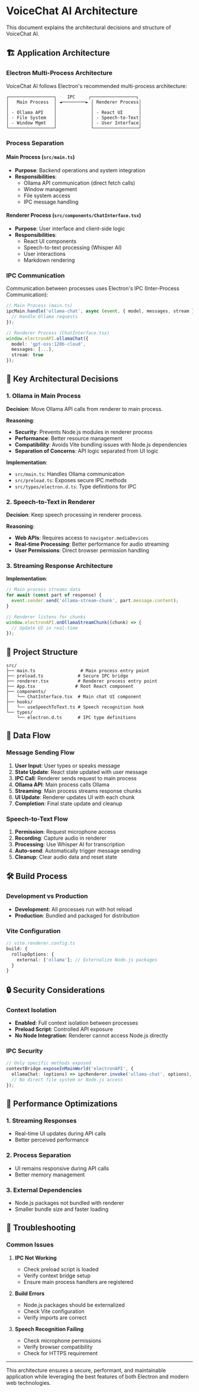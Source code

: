 # VoiceChat AI Architecture

This document explains the architectural decisions and structure of VoiceChat AI.

## 🏗️ Application Architecture

### Electron Multi-Process Architecture

VoiceChat AI follows Electron's recommended multi-process architecture:

```
┌─────────────────┐    IPC     ┌─────────────────┐
│   Main Process  │ ◄─────────► │ Renderer Process│
│                 │             │                 │
│ - Ollama API    │             │ - React UI      │
│ - File System   │             │ - Speech-to-Text│
│ - Window Mgmt   │             │ - User Interface│
└─────────────────┘             └─────────────────┘
```

### Process Separation

#### Main Process (`src/main.ts`)

- **Purpose**: Backend operations and system integration
- **Responsibilities**:
  - Ollama API communication (direct fetch calls)
  - Window management
  - File system access
  - IPC message handling

#### Renderer Process (`src/components/ChatInterface.tsx`)

- **Purpose**: User interface and client-side logic
- **Responsibilities**:
  - React UI components
  - Speech-to-text processing (Whisper AI)
  - User interactions
  - Markdown rendering

### IPC Communication

Communication between processes uses Electron's IPC (Inter-Process Communication):

```typescript
// Main Process (main.ts)
ipcMain.handle('ollama-chat', async (event, { model, messages, stream }) => {
  // Handle Ollama requests
});

// Renderer Process (ChatInterface.tsx)
window.electronAPI.ollamaChat({
  model: 'gpt-oss:120b-cloud',
  messages: [...],
  stream: true
});
```

## 🔧 Key Architectural Decisions

### 1. Ollama in Main Process

**Decision**: Move Ollama API calls from renderer to main process.

**Reasoning**:

- **Security**: Prevents Node.js modules in renderer process
- **Performance**: Better resource management
- **Compatibility**: Avoids Vite bundling issues with Node.js dependencies
- **Separation of Concerns**: API logic separated from UI logic

**Implementation**:

- `src/main.ts`: Handles Ollama communication
- `src/preload.ts`: Exposes secure IPC methods
- `src/types/electron.d.ts`: Type definitions for IPC

### 2. Speech-to-Text in Renderer

**Decision**: Keep speech processing in renderer process.

**Reasoning**:

- **Web APIs**: Requires access to `navigator.mediaDevices`
- **Real-time Processing**: Better performance for audio streaming
- **User Permissions**: Direct browser permission handling

### 3. Streaming Response Architecture

**Implementation**:

```typescript
// Main process streams data
for await (const part of response) {
  event.sender.send('ollama-stream-chunk', part.message.content);
}

// Renderer listens for chunks
window.electronAPI.onOllamaStreamChunk((chunk) => {
  // Update UI in real-time
});
```

## 📁 Project Structure

```
src/
├── main.ts                 # Main process entry point
├── preload.ts             # Secure IPC bridge
├── renderer.tsx           # Renderer process entry point
├── App.tsx               # Root React component
├── components/
│   └── ChatInterface.tsx  # Main chat UI component
├── hooks/
│   └── useSpeechToText.ts # Speech recognition hook
└── types/
    └── electron.d.ts      # IPC type definitions
```

## 🔄 Data Flow

### Message Sending Flow

1. **User Input**: User types or speaks message
2. **State Update**: React state updated with user message
3. **IPC Call**: Renderer sends request to main process
4. **Ollama API**: Main process calls Ollama
5. **Streaming**: Main process streams response chunks
6. **UI Update**: Renderer updates UI with each chunk
7. **Completion**: Final state update and cleanup

### Speech-to-Text Flow

1. **Permission**: Request microphone access
2. **Recording**: Capture audio in renderer
3. **Processing**: Use Whisper AI for transcription
4. **Auto-send**: Automatically trigger message sending
5. **Cleanup**: Clear audio data and reset state

## 🛠️ Build Process

### Development vs Production

- **Development**: All processes run with hot reload
- **Production**: Bundled and packaged for distribution

### Vite Configuration

```typescript
// vite.renderer.config.ts
build: {
  rollupOptions: {
    external: ['ollama']; // Externalize Node.js packages
  }
}
```

## 🔒 Security Considerations

### Context Isolation

- **Enabled**: Full context isolation between processes
- **Preload Script**: Controlled API exposure
- **No Node Integration**: Renderer cannot access Node.js directly

### IPC Security

```typescript
// Only specific methods exposed
contextBridge.exposeInMainWorld('electronAPI', {
  ollamaChat: (options) => ipcRenderer.invoke('ollama-chat', options),
  // No direct file system or Node.js access
});
```

## 🚀 Performance Optimizations

### 1. Streaming Responses

- Real-time UI updates during API calls
- Better perceived performance

### 2. Process Separation

- UI remains responsive during API calls
- Better memory management

### 3. External Dependencies

- Node.js packages not bundled with renderer
- Smaller bundle size and faster loading

## 🔧 Troubleshooting

### Common Issues

1. **IPC Not Working**
   - Check preload script is loaded
   - Verify context bridge setup
   - Ensure main process handlers are registered

2. **Build Errors**
   - Node.js packages should be externalized
   - Check Vite configuration
   - Verify imports are correct

3. **Speech Recognition Failing**
   - Check microphone permissions
   - Verify browser compatibility
   - Check for HTTPS requirement

---

This architecture ensures a secure, performant, and maintainable application while leveraging the best features of both Electron and modern web technologies.
